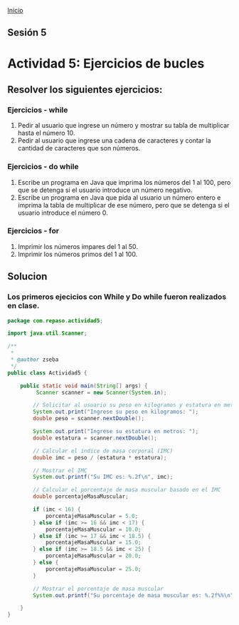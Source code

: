 <!-- No borrar o modificar -->
[Inicio](./index.md)

## Sesión 5 

# Actividad 5: Ejercicios de bucles
## Resolver los siguientes ejercicios:

### Ejercicios - while
1. Pedir al usuario que ingrese un número y mostrar su tabla de multiplicar hasta el número 10.
2. Pedir al usuario que ingrese una cadena de caracteres y contar la cantidad de caracteres que son números.
### Ejercicios - do while
1. Escribe un programa en Java que imprima los números del 1 al 100, pero que se detenga si el usuario introduce un número negativo.
2. Escribe un programa en Java que pida al usuario un número entero e imprima la tabla de multiplicar de ese número, pero que se detenga si el usuario introduce el número 0.
### Ejercicios - for
1. Imprimir los números impares del 1 al 50.
2. Imprimir los números primos del 1 al 100.
## Solucion

### Los primeros ejecicios con While y Do while fueron realizados en clase.

```java
package com.repaso.actividad5;

import java.util.Scanner;

/**
 *
 * @author zseba
 */
public class Actividad5 {

    public static void main(String[] args) {
         Scanner scanner = new Scanner(System.in);

        // Solicitar al usuario su peso en kilogramos y estatura en metros
        System.out.print("Ingrese su peso en kilogramos: ");
        double peso = scanner.nextDouble();

        System.out.print("Ingrese su estatura en metros: ");
        double estatura = scanner.nextDouble();

        // Calcular el índice de masa corporal (IMC)
        double imc = peso / (estatura * estatura);

        // Mostrar el IMC
        System.out.printf("Su IMC es: %.2f\n", imc);

        // Calcular el porcentaje de masa muscular basado en el IMC
        double porcentajeMasaMuscular;

        if (imc < 16) {
            porcentajeMasaMuscular = 5.0;
        } else if (imc >= 16 && imc < 17) {
            porcentajeMasaMuscular = 10.0;
        } else if (imc >= 17 && imc < 18.5) {
            porcentajeMasaMuscular = 15.0;
        } else if (imc >= 18.5 && imc < 25) {
            porcentajeMasaMuscular = 20.0;
        } else {
            porcentajeMasaMuscular = 25.0;
        }

        // Mostrar el porcentaje de masa muscular
        System.out.printf("Su porcentaje de masa muscular es: %.2f%%\n", porcentajeMasaMuscular);

    }
}
```